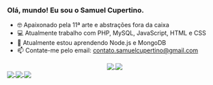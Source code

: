 ### Olá, mundo! Eu sou o Samuel Cupertino.

- 🤓 Apaixonado pela 11ª arte e abstrações fora da caixa
- 💻 Atualmente trabalho com PHP, MySQL, JavaScript, HTML e CSS
- 🌱 Atualmente estou aprendendo Node.js e MongoDB
- 📫 Contate-me pelo email: contato.samuelcupertino@gmail.com

<div align="center">
  <a href="https://github.com/anuraghazra/github-readme-stats">
    <img align="center" src="https://github-readme-stats.vercel.app/api?username=samuelCupertino&show_icons=true&theme=tokyonight" />
  </a>
  <a href="https://github.com/anuraghazra/convoychat">
    <img align="center" src="https://github-readme-stats.vercel.app/api/top-langs/?username=samuelCupertino&layout=compact&theme=tokyonight" />
  </a>
</div>

<div>
  <a href="https://www.instagram.com/samuelcupertino.dev">
    <img align="center" src="https://github-readme-stats.vercel.app/api/top-langs/?username=samuelCupertino&layout=compact&theme=tokyonight" />
  </a>
  <a href="https://codepen.io/samuelCupertino">
    <img align="center" src="https://github-readme-stats.vercel.app/api/top-langs/?username=samuelCupertino&layout=compact&theme=tokyonight" />
  </a>
  <a href="https://www.linkedin.com/in/samuel-cupertino-618ba3218/">
    <img align="center" src="https://github-readme-stats.vercel.app/api/top-langs/?username=samuelCupertino&layout=compact&theme=tokyonight" />
  </a>
</div>
